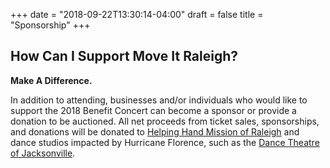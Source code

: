 +++
date = "2018-09-22T13:30:14-04:00"
draft = false
title = "Sponsorship"
+++
## How Can I Support Move It Raleigh?

**Make A Difference.**

In addition to attending, businesses and/or individuals who would like to support the 2018 Benefit Concert can become a sponsor or provide a donation to be auctioned. All net proceeds from ticket sales, sponsorships, and donations will be donated to [Helping Hand Mission of Raleigh](http://helpinghandmission.org/) and dance studios impacted by Hurricane Florence, such as the [Dance Theatre of Jacksonville](http://dancetheatreofjacksonville.com/).